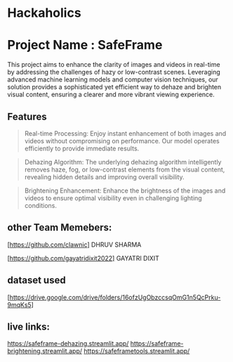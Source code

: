 # Hackaholics
# Project Name : SafeFrame


This project aims to enhance the clarity of images and videos in real-time by addressing the challenges of hazy or low-contrast scenes. Leveraging advanced machine learning models and computer vision techniques, our solution provides a sophisticated yet efficient way to dehaze and brighten visual content, ensuring a clearer and more vibrant viewing experience.

## Features


> Real-time Processing: 
Enjoy instant enhancement of both images and videos without compromising on performance. Our model operates efficiently to provide immediate results.

> Dehazing Algorithm: 
The underlying dehazing algorithm intelligently removes haze, fog, or low-contrast elements from the visual content, revealing hidden details and improving overall visibility.

> Brightening Enhancement: 
Enhance the brightness of the images and videos to ensure optimal visibility even in challenging lighting conditions.



## other Team Memebers:
[https://github.com/clawnic] DHRUV SHARMA

[https://github.com/gayatridixit2022] GAYATRI DIXIT

## dataset used
[https://drive.google.com/drive/folders/16ofzUgObzccsqOmG1n5QcPrku-9mqKs5]

## live links:
https://safeframe-dehazing.streamlit.app/
https://safeframe-brightening.streamlit.app/
https://safeframetools.streamlit.app/

